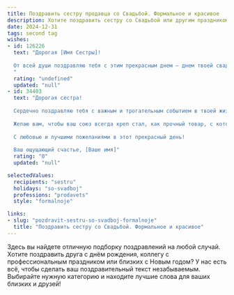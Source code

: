 ```yaml
---
title: Поздравить сестру продавца со Свадьбой. Формальное и красивое
description: Хотите поздравить сестру со Свадьбой или другим праздником? Наш ИИ создаст незабываемое поздравление, а вы обязательно выделитесь среди других.  
date: 2024-12-31
tags: second tag
wishes:
- id: 126226
  text: "Дорогая [Имя Сестры]!
  
  От всей души поздравляю тебя с этим прекрасным днем – днем твоей свадьбы! Желаю тебе и твоему мужу крепкой любви, безграничного счастья, взаимопонимания и благополучия. Пусть ваш семейный очаг всегда будет наполнен теплом, уютом и радостью.  Пусть ваша совместная жизнь будет яркой и незабываемой, как лучший товар из твоего магазина!  Успехов вам в построении крепкой и счастливой семьи!
  "
  rating: "undefined"
  updated: "null"
- id: 34403
  text: "Дорогая сестра!
  
  Сердечно поздравляю тебя с важным и трогательным событием в твоей жизни — свадьбой! Этот удивительный день ознаменует начало нового пути, полного любви, счастья и взаимопонимания. Пусть ваша жизнь вместе будет наполнена яркими моментами, доверительными разговорами и бесконечным теплом.
  
  Желаю вам, чтобы ваш союз всегда креп стал, как прочный товар, с которым работаете каждый день. Пусть любовь, уважение и поддержка станут основой вашего совместного счастья. С каждым днем вы становитесь только ближе друг к другу, а ваше общее будущее будет светлым и радостным.
  
  С любовью и лучшими пожеланиями в этот прекрасный день!
  
  Ваш ощущающий счастье, [Ваше имя]"
  rating: "0"
  updated: "null"

selectedValues:
  recipients: "sestru"
  holidays: "so-svadboj"
  professions: "prodavets"
  style: "formalnoje"

links:
- slug: "pozdravit-sestru-so-svadboj-formalnoje"
  title: "Поздравить сестру со Свадьбой. Формальное и красивое"
---
```


Здесь вы найдете отличную подборку поздравлений на любой случай. 
Хотите поздравить друга с днём рождения, коллегу с профессиональным праздником или близких с Новым годом? У нас есть всё, чтобы сделать ваш поздравительный текст незабываемым. Выбирайте нужную категорию и находите лучшие слова для ваших близких и друзей!
